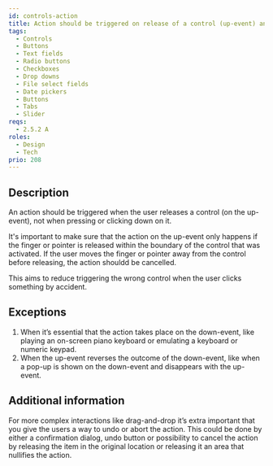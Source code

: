 ```yaml
---
id: controls-action
title: Action should be triggered on release of a control (up-event) and be possible to stop or undo
tags:
  - Controls
  - Buttons
  - Text fields
  - Radio buttons
  - Checkboxes
  - Drop downs
  - File select fields
  - Date pickers
  - Buttons
  - Tabs
  - Slider
reqs:
  - 2.5.2 A
roles:
  - Design
  - Tech
prio: 208
---
```


## Description

An action should be triggered when the user releases a control (on the up-event), not when pressing or clicking down on it.

It's important to make sure that the action on the up-event only happens if the finger or pointer is released within the boundary of the control that was activated. If the user moves the finger or pointer away from the control before releasing, the action shouldd be cancelled.

This aims to reduce triggering the wrong control when the user clicks something by accident.

## Exceptions

1. When it’s essential that the action takes place on the down-event, like playing an on-screen piano keyboard or emulating a keyboard or numeric keypad.
2. When the up-event reverses the outcome of the down-event, like when a pop-up is shown on the down-event and disappears with the up-event.

## Additional information

For more complex interactions like drag-and-drop it’s extra important that you give the users a way to undo or abort the action. This could be done by either a confirmation dialog, undo button or possibility to cancel the action by releasing the item in the original location or releasing it an area that nullifies the action.
